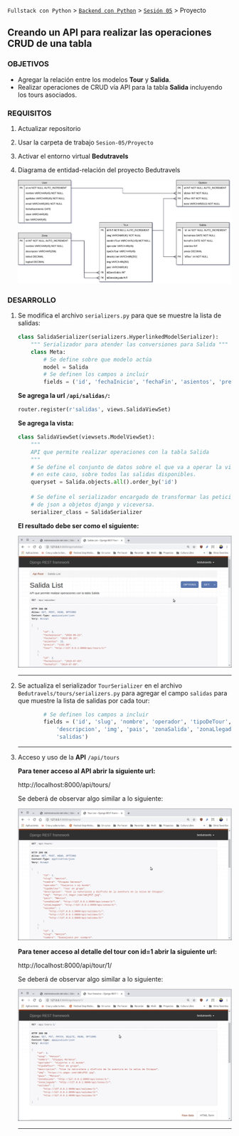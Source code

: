 `Fullstack con Python` > [`Backend con Python`](../../Readme.md) > [`Sesión 05`](../Readme.md) > Proyecto
## Creando un API para realizar las operaciones CRUD de una tabla

### OBJETIVOS
- Agregar la relación entre los modelos __Tour__ y __Salida__.
- Realizar operaciones de CRUD vía API para la tabla __Salida__ incluyendo los tours asociados.

### REQUISITOS
1. Actualizar repositorio
1. Usar la carpeta de trabajo `Sesion-05/Proyecto`
1. Activar el entorno virtual __Bedutravels__
1. Diagrama de entidad-relación del proyecto Bedutravels

   ![Diagrama entidad-relación](assets/bedutravels-modelo-er.png)

### DESARROLLO
1. Se modifica el archivo `serializers.py` para que se muestre la lista de salidas:

   ```python
   class SalidaSerializer(serializers.HyperlinkedModelSerializer):
       """ Serializador para atender las conversiones para Salida """
       class Meta:
           # Se define sobre que modelo actúa
           model = Salida
           # Se definen los campos a incluir
           fields = ('id', 'fechaInicio', 'fechaFin', 'asientos', 'precio', 'tour')
   ```

   __Se agrega la url `/api/salidas/`:__

   ```python
   router.register(r'salidas', views.SalidaViewSet)   
   ```

   __Se agrega la vista:__

   ```python
   class SalidaViewSet(viewsets.ModelViewSet):
       """
       API que permite realizar operaciones con la tabla Salida
       """
       # Se define el conjunto de datos sobre el que va a operar la vista,
       # en este caso, sobre todos las salidas disponibles.
       queryset = Salida.objects.all().order_by('id')

       # Se define el serializador encargado de transformar las peticiones
       # de json a objetos django y viceversa.
       serializer_class = SalidaSerializer
   ```

   __El resultado debe ser como el siguiente:__

   ![Lista de salidas](assets/api-salidas-01.png)
   ***

1. Se actualiza el serializador `TourSerializer` en el archivo `Bedutravels/tours/serializers.py` para agregar el campo `salidas` para que muestre la lista de salidas por cada tour:

   ```python        
           # Se definen los campos a incluir
           fields = ('id', 'slug', 'nombre', 'operador', 'tipoDeTour',
               'descripcion', 'img', 'pais', 'zonaSalida', 'zonaLlegada',
               'salidas')
   ```
   ***

1. Acceso y uso de la __API__ `/api/tours`

   __Para tener acceso al API abrir la siguiente url:__

   http://localhost:8000/api/tours/

   Se deberá de observar algo similar a lo siguiente:

   ![bedutravels API tours con salidas](assets/api-salidas-02.png)

   __Para tener acceso al detalle del tour con id=1 abrir la siguiente url:__

   http://localhost:8000/api/tour/1/

   Se deberá de observar algo similar a lo siguiente:

   ![bedutravels API un tour](assets/api-salidas-03.png)
   ***
